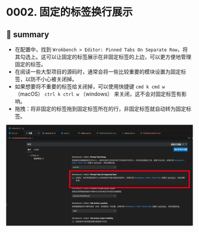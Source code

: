 # 0002. 固定的标签换行展示

## 📝 summary

- 在配置中，找到 `Wrokbench > Editor: Pinned Tabs On Separate Row`，将其勾选上。这可以让固定的标签展示在非固定标签的上边，可以更方便地管理固定的标签。
- 在阅读一些大型项目的源码时，通常会将一些比较重要的模块设置为固定标签，以防不小心被关闭掉。
- 如果想要将不重要的标签给关闭掉，可以使用快捷键 `cmd k cmd w` （macOS） `ctrl k ctrl w` （windows） 来关闭，这不会对固定标签有影响。
- 拖拽：将非固定的标签拖到固定标签所在的行，非固定标签就自动转为固定标签。

![](md-imgs/2024-10-09-22-50-28.png)